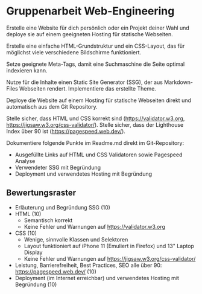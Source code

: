 # Gruppenarbeit Web-Engineering

Erstelle eine Website für dich persönlich oder ein Projekt deiner Wahl und deploye sie auf einem geeigneten Hosting für
statische Webseiten.

Erstelle eine einfache HTML-Grundstruktur und ein CSS-Layout, das für möglichst viele verschiedene Bildschirme
funktioniert.

Setze geeignete Meta-Tags, damit eine Suchmaschine die Seite optimal indexieren kann.

Nutze für die Inhalte einen Static Site Generator (SSG), der aus Markdown-Files Webseiten rendert. Implementiere das 
erstellte Theme.

Deploye die Website auf einem Hosting für statische Webseiten direkt und automatisch aus dem Git Repository.

Stelle sicher, dass HTML und CSS korrekt sind (https://validator.w3.org, https://jigsaw.w3.org/css-validator/).
Stelle sicher, dass der Lighthouse Index über 90 ist (https://pagespeed.web.dev/).

Dokumentiere folgende Punkte im Readme.md direkt im Git-Repository:

- Ausgefüllte Links auf HTML und CSS Validatoren sowie Pagespeed Analyse
- Verwendeter SSG mit Begründung
- Deployment und verwendetes Hosting mit Begründung

## Bewertungsraster

- Erläuterung und Begründung SSG (10)
- HTML (10)
  - Semantisch korrekt
  - Keine Fehler und Warnungen auf https://validator.w3.org
- CSS (10)
  - Wenige, sinnvolle Klassen und Selektoren
  - Layout funktioniert auf iPhone 11 (Emuliert in Firefox) und 13" Laptop Display
  - Keine Fehler und Warnungen auf https://jigsaw.w3.org/css-validator/
- Leistung, Barrierefreiheit, Best Practices, SEO alle über 90: https://pagespeed.web.dev/ (10)
- Deployment (im Internet erreichbar) und verwendetes Hosting mit Begründung (10)